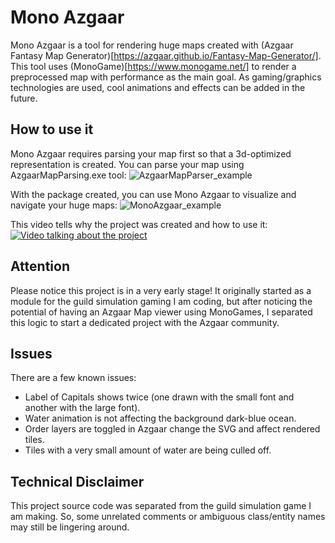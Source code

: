 # Mono Azgaar
Mono Azgaar is a tool for rendering huge maps created with (Azgaar Fantasy Map Generator)[https://azgaar.github.io/Fantasy-Map-Generator/].
This tool uses (MonoGame)[https://www.monogame.net/] to render a preprocessed map with performance as the main goal. As gaming/graphics technologies are used, cool animations and effects can be added in the future.

## How to use it
Mono Azgaar requires parsing your map first so that a 3d-optimized representation is created. You can parse your map using AzgaarMapParsing.exe tool:
![AzgaarMapParser_example](https://user-images.githubusercontent.com/19294348/150850790-db282c55-f245-4a9a-a58a-f57297c80c49.png)

With the package created, you can use Mono Azgaar to visualize and navigate your huge maps:
![MonoAzgaar_example](https://user-images.githubusercontent.com/19294348/150850819-c34803c7-e680-4285-91be-f79432943515.png)

This video tells why the project was created and how to use it:
[![Video talking about the project](https://img.youtube.com/vi/Ge0c0MR2h8g/0.jpg)](https://www.youtube.com/watch?v=Ge0c0MR2h8g)

## Attention
Please notice this project is in a very early stage! It originally started as a module for the guild simulation gaming I am coding, but after noticing the potential of having an Azgaar Map viewer using MonoGames, I separated this logic to start a dedicated project with the Azgaar community.

## Issues
There are a few known issues:
- Label of Capitals shows twice (one drawn with the small font and another with the large font).
- Water animation is not affecting the background dark-blue ocean.
- Order layers are toggled in Azgaar change the SVG and affect rendered tiles.
- Tiles with a very small amount of water are being culled off.

## Technical Disclaimer
This project source code was separated from the guild simulation game I am making. So, some unrelated comments or ambiguous class/entity names may still be lingering around.
